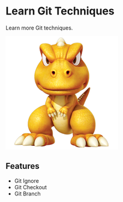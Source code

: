 # Learn Git Techniques

Learn more Git techniques.

![Gon](assets/gon.png)

## Features

- Git Ignore
- Git Checkout
- Git Branch

